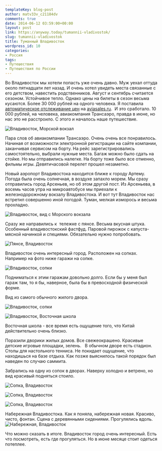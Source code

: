 ```yaml
---
templateKey: blog-post
author: matv33v_c21184dv
comments: true
date: 2014-06-12 03:59:00+00:00
layout: post
link: https://anyway.today/tumannii-vladivostok/
slug: tumannii-vladivostok
title: Туманный Владивосток
wordpress_id: 10
categories:
- Россия
tags:
- Путешествия
- Путешествия по России
---
```




Во Владивосток мы хотели попасть уже очень давно. Муж уехал оттуда около пятнадцати лет назад. И очень хотел увидеть места связанные с его детством, навестить родственников. Август и сентябрь считается сезоном. Устойчивое тепло. Однако цены на билеты в сезон весьма кусаются. Более 30 000 рублей на одного человека. Я поставила [автоматическое отслеживание цен](https://anyway.today/kak-naiti-deshevie-aviabileti/) на [aviasales.ru](https://aviasales.ru/?marker=14510).  И это сработало. 10 000 рублей, на человека, авиакомпания Трансаэро, правда в июне, но нас это не расстроило. С этого и началось наше путешествие.

![Владивосток, Морской вокзал](https://anyway.today/wp-content/uploads/2014/06/IMG_6985.jpg)

Пара слов об авиакомпании Трансаэро. Очень очень все понравилось. Начиная от возможности электронной регистрации на сайте компании, заканчивая сервисом на борту. На рейс зарегистрировались самостоятельно, выбрали нужные места. Багаж можно было сдать на стойке. Но мы отправились налегке. На борту тоже было все отменно, фильмы игры. Девятичасовой перелет прошел незаметно.

Новый аэропорт Владивостока находится ближе к городу Артему. Погода была очень солнечная, в воздухе запахло морем. Мы сразу отправились город Арсеньев, но об этом другой пост. Из Арсеньева, в восемь часов утра на микроавтобусе мы приехали к железнодорожному вокзалу Владивостока.
И вот тут Владивосток нас встретил совершенно иной погодой. Туман, мелкая изморось и весьма прохладно.

![Владивосток, вид с Морского вокзала](https://anyway.today/wp-content/uploads/2014/06/IMG_6989.jpg)

Сразу же направились к  тележке с пянсе. Весьма вкусная штука. Особенный владивостокский фастфуд. Паровой пирожок с капуста-мясной начинкой и специями. Обязательно нужно попробовать.

![Пянсе, Владивосток](https://anyway.today/wp-content/uploads/2014/06/e00103606842.jpg)

Владивосток очень интересный город. Расположен на сопках. Например на фото ниже гаражи на сопке.

![Владивосток, сопки](https://anyway.today/wp-content/uploads/2014/06/2013-06-27_09-12_Fastern-East-Trip_533.jpg)

Подниматься к этим гаражам довольно долго. Если бы у меня был гараж там, то я бы, наверное, была бы в превосходной физической форме.

Вид из самого обычного жилого двора.

![Владивосток, сопки](https://anyway.today/wp-content/uploads/2014/06/2013-06-27_09-48_Fastern-East-Trip_625.jpg)

![Владивосток, Восточная школа](https://anyway.today/wp-content/uploads/2014/06/2013-06-27_09-57_Fastern-East-Trip_634.jpg)

Восточная школа - все время есть ощущение того, что Китай действительно очень близко.

Поразили дворики жилых домов. Все свежеокрашено. Красивые детские игровые площадки, зелень.   В обычном дворе есть стадион. Столы для настольного тенниса. Не покидает ощущение, что находишься на базе отдыха. Как позже выяснилось такой порядок был наведен по случаю саммита.

Забрались на одну из сопок в дворах. Наверху холодно и ветрено, но вид красивый подняться стоило.

![Сопка, Владивосток](https://anyway.today/wp-content/uploads/2014/06/2013-06-27_11-42_Fastern-East-Trip_720.jpg)

![Сопка, Владивосток](https://anyway.today/wp-content/uploads/2014/06/2013-06-27_11-42_Fastern-East-Trip_722.jpg)

![Сопка, Владивосток](https://anyway.today/wp-content/uploads/2014/06/2013-06-27_11-42_Fastern-East-Trip_723.jpg)

Набережная Владивостока. Как я поняла, набережная новая. Красиво, чисто, фонтан. Сцена с деревянными сидениями. Прогулялись вдоль.
![Набережная, Владивосток](https://anyway.today/wp-content/uploads/2014/06/2013-06-27_15-21_Fastern-East-Trip_791.jpg)

Что можно сказать в итоге. Владивосток город очень интересный. Есть что посмотреть, есть где прогуляться. Но в июне месяце стоит одеться потеплее.